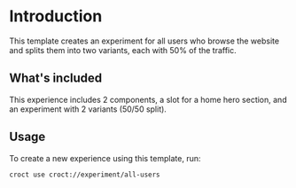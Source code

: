 # Introduction

This template creates an experiment for all users who browse the website and splits them into two variants, each with
50% of the traffic.

## What's included

This experience includes 2 components, a slot for a home hero section, and an experiment with 2 variants (50/50 split).

## Usage

To create a new experience using this template, run:

```croct-cmd
croct use croct://experiment/all-users
```
